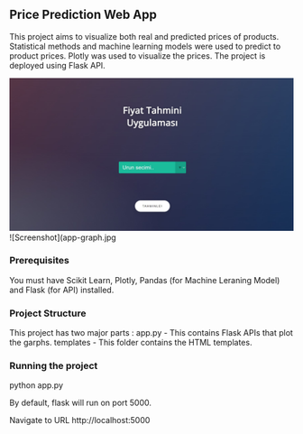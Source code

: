 ## Price Prediction Web App
This project aims to visualize both real and predicted prices of products. 
Statistical methods and machine learning models were used to predict to product prices. 
Plotly was used to visualize the prices. The project is deployed using Flask API.

![Screenshot](app-home.jpg)
![Screenshot](app-graph.jpg

### Prerequisites
You must have Scikit Learn, Plotly, Pandas (for Machine Leraning Model) and Flask (for API) installed.

### Project Structure
This project has two major parts :
app.py - This contains Flask APIs that plot the garphs.
templates - This folder contains the HTML templates.

### Running the project

python app.py

By default, flask will run on port 5000.

Navigate to URL http://localhost:5000
